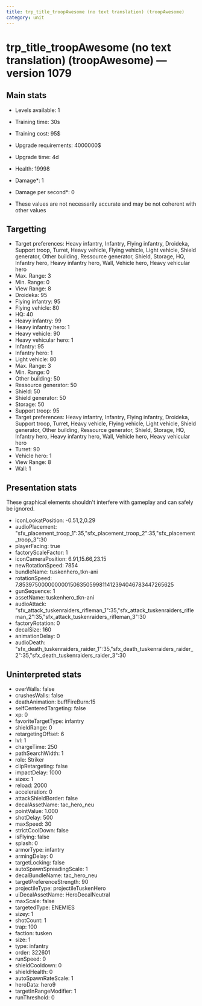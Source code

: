 ```yaml
---
title: trp_title_troopAwesome (no text translation) (troopAwesome)
category: unit
---
```


# trp_title_troopAwesome (no text translation) (troopAwesome) — version 1079

## Main stats

  * Levels available: 1
  * Training time: 30s
  * Training cost: 95$
  * Upgrade requirements: 4000000$
  * Upgrade time: 4d
  * Health: 19998
  * Damage*: 1
  * Damage per second*: 0

* These values are not necessarily accurate and may be not coherent with other values

## Targetting

  * Target preferences: Heavy infantry, Infantry, Flying infantry, Droideka, Support troop, Turret, Heavy vehicle, Flying vehicle, Light vehicle, Shield generator, Other building, Ressource generator, Shield, Storage, HQ, Infantry hero, Heavy infantry hero, Wall, Vehicle hero, Heavy vehicular hero
  * Max. Range: 3
  * Min. Range: 0
  * View Range: 8
  * Droideka: 95
  * Flying infantry: 95
  * Flying vehicle: 80
  * HQ: 40
  * Heavy infantry: 99
  * Heavy infantry hero: 1
  * Heavy vehicle: 90
  * Heavy vehicular hero: 1
  * Infantry: 95
  * Infantry hero: 1
  * Light vehicle: 80
  * Max. Range: 3
  * Min. Range: 0
  * Other building: 50
  * Ressource generator: 50
  * Shield: 50
  * Shield generator: 50
  * Storage: 50
  * Support troop: 95
  * Target preferences: Heavy infantry, Infantry, Flying infantry, Droideka, Support troop, Turret, Heavy vehicle, Flying vehicle, Light vehicle, Shield generator, Other building, Ressource generator, Shield, Storage, HQ, Infantry hero, Heavy infantry hero, Wall, Vehicle hero, Heavy vehicular hero
  * Turret: 90
  * Vehicle hero: 1
  * View Range: 8
  * Wall: 1

## Presentation stats

These graphical elements shouldn't interfere with gameplay and can safely be ignored.

  * iconLookatPosition: -0.51,2,0.29
  * audioPlacement: "sfx_placement_troop_1":35,"sfx_placement_troop_2":35,"sfx_placement_troop_3":30
  * playerFacing: true
  * factoryScaleFactor: 1
  * iconCameraPosition: 6.91,15.66,23.15
  * newRotationSpeed: 7854
  * bundleName: tuskenhero_tkn-ani
  * rotationSpeed: 7.8539750000000001506350599811412394046783447265625
  * gunSequence: 1
  * assetName: tuskenhero_tkn-ani
  * audioAttack: "sfx_attack_tuskenraiders_rifleman_1":35,"sfx_attack_tuskenraiders_rifleman_2":35,"sfx_attack_tuskenraiders_rifleman_3":30
  * factoryRotation: 0
  * decalSize: 160
  * animationDelay: 0
  * audioDeath: "sfx_death_tuskenraiders_raider_1":35,"sfx_death_tuskenraiders_raider_2":35,"sfx_death_tuskenraiders_raider_3":30

## Uninterpreted stats

  * overWalls: false
  * crushesWalls: false
  * deathAnimation: buffFireBurn:15
  * selfCenteredTargeting: false
  * xp: 0
  * favoriteTargetType: infantry
  * shieldRange: 0
  * retargetingOffset: 6
  * lvl: 1
  * chargeTime: 250
  * pathSearchWidth: 1
  * role: Striker
  * clipRetargeting: false
  * impactDelay: 1000
  * sizex: 1
  * reload: 2000
  * acceleration: 0
  * attackShieldBorder: false
  * decalAssetName: tac_hero_neu
  * pointValue: 1.000
  * shotDelay: 500
  * maxSpeed: 30
  * strictCoolDown: false
  * isFlying: false
  * splash: 0
  * armorType: infantry
  * armingDelay: 0
  * targetLocking: false
  * autoSpawnSpreadingScale: 1
  * decalBundleName: tac_hero_neu
  * targetPreferenceStrength: 90
  * projectileType: projectileTuskenHero
  * uiDecalAssetName: HeroDecalNeutral
  * maxScale: false
  * targetedType: ENEMIES
  * sizey: 1
  * shotCount: 1
  * trap: 100
  * faction: tusken
  * size: 1
  * type: infantry
  * order: 322601
  * runSpeed: 0
  * shieldCooldown: 0
  * shieldHealth: 0
  * autoSpawnRateScale: 1
  * heroData: hero9
  * targetInRangeModifier: 1
  * runThreshold: 0

